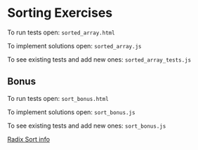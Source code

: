 # Sorting Exercises

To run tests open: `sorted_array.html`

To implement solutions open: `sorted_array.js`

To see existing tests and add new ones: `sorted_array_tests.js`

## Bonus

To run tests open: `sort_bonus.html`

To implement solutions open: `sort_bonus.js`

To see existing tests and add new ones: `sort_bonus.js`

[Radix Sort info](http://www.cs.yale.edu/homes/aspnes/pinewiki/RadixSort.html)
